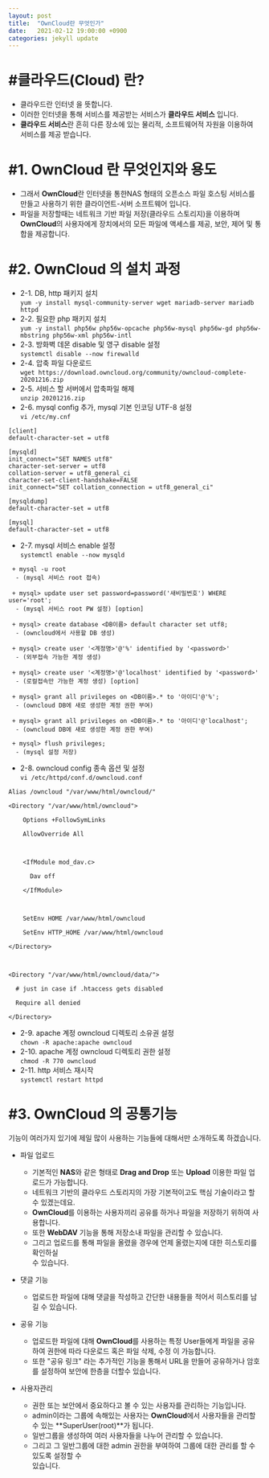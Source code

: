 ```yaml
---
layout: post
title:  "OwnCloud란 무엇인가"
date:   2021-02-12 19:00:00 +0900
categories: jekyll update
---
```

#클라우드(Cloud) 란?
===
- 클라우드란 인터넷 을 뜻합니다.
- 이러한 인터넷을 통해 서비스를 제공받는 서비스가 **클라우드 서비스**  입니다.
- **클라우드 서비스**란 흔히 다른 장소에 있는 물리적, 소프트웨어적 자원을 이용하여   
서비스를 제공 받습니다.

#1. OwnCloud 란 무엇인지와 용도
===
- 그래서 **OwnCloud**란 인터넷을 통한NAS 형태의 오픈소스 파일 호스팅 서비스를 만들고 사용하기 위한 클라이언트-서버 소프트웨어 입니다.
- 파일을 저장할때는 네트워크 기반 파일 저장(클라우드 스토리지)을 이용하며 **OwnCloud**의 사용자에게 장치에서의 모든 파일에 액세스를 제공, 보안, 제어 및 통합을 제공합니다.  

#2. OwnCloud 의 설치 과정
===
* 2-1. DB, http 패키지 설치  
`yum -y install mysql-community-server wget mariadb-server mariadb httpd`
* 2-2. 필요한 php 패키지 설치  
`yum -y install php56w php56w-opcache php56w-mysql php56w-gd php56w-mbstring php56w-xml php56w-intl` 
* 2-3. 방화벽 데몬 disable 및 영구 disable 설정  
`systemctl disable --now firewalld` 
* 2-4. 압축 파일 다운로드  
`wget https://download.owncloud.org/community/owncloud-complete-20201216.zip`
* 2-5. 서비스 할 서버에서 압축파일 해제  
`unzip 20201216.zip`
* 2-6. mysql config 추가, mysql 기본 인코딩 UTF-8 설정  
`vi /etc/my.cnf`

```
[client]
default-character-set = utf8

[mysqld]
init_connect="SET NAMES utf8"
character-set-server = utf8
collation-server = utf8_general_ci
character-set-client-handshake=FALSE
init_connect="SET collation_connection = utf8_general_ci"

[mysqldump]
default-character-set = utf8

[mysql]
default-character-set = utf8
```

* 2-7. mysql 서비스 enable 설정  
`systemctl enable --now mysqld`

```
 + mysql -u root 
  - (mysql 서비스 root 접속)

 + mysql> update user set password=password('새비밀번호') WHERE user='root';
  - (mysql 서비스 root PW 설정) [option]

 + mysql> create database <DB이름> default character set utf8;
  - (owncloud에서 사용할 DB 생성)

 + mysql> create user '<계정명>'@'%' identified by '<password>' 
  - (외부접속 가능한 계정 생성)

 + mysql> create user '<계정명>'@'localhost' identified by '<password>' 
  - (로컬접속만 가능한 계정 생성) [option]

 + mysql> grant all privileges on <DB이름>.* to '아이디'@'%'; 
  - (owncloud DB에 새로 생성한 계정 권한 부여)

 + mysql> grant all privileges on <DB이름>.* to '아이디'@'localhost'; 
  - (owncloud DB에 새로 생성한 계정 권한 부여)

 + mysql> flush privileges; 
  - (mysql 설정 저장)
```

* 2-8. owncloud config 종속 옵션 및  설정  
`vi /etc/httpd/conf.d/owncloud.conf`

```
Alias /owncloud "/var/www/html/owncloud/"

<Directory "/var/www/html/owncloud">

    Options +FollowSymLinks

    AllowOverride All



    <IfModule mod_dav.c>

      Dav off

    </IfModule>



    SetEnv HOME /var/www/html/owncloud

    SetEnv HTTP_HOME /var/www/html/owncloud

</Directory>



<Directory "/var/www/html/owncloud/data/">

  # just in case if .htaccess gets disabled

  Require all denied

</Directory>
```

* 2-9. apache 계정 owncloud 디렉토리 소유권 설정  
`chown -R apache:apache owncloud`
* 2-10. apache 계정 owncloud 디렉토리 권한 설정  
`chmod -R 770 owncloud`
* 2-11. http 서비스 재시작  
`systemctl restart httpd`


#3. OwnCloud 의 공통기능
===
기능이 여러가지 있기에 제일 많이 사용하는 기능들에 대해서만 소개하도록 하겠습니다.

+ 파일 업로드 
  - 기본적인 **NAS**와 같은 형태로 **Drag and Drop** 또는 **Upload** 이용한 파일 업로드가 가능합니다.
  - 네트워크 기반의 클라우드 스토리지의 가장 기본적이고도 핵심 기술이라고 할 수 있겠는데요.
  - **OwnCloud**를 이용하는 사용자끼리 공유를 하거나 파일을 저장하기 위하여 사용합니다.
  - 또한 **WebDAV** 기능을 통해 저장소내 파일을 관리할 수 있습니다.
  - 그리고 업로드를 통해 파일을 올렸을 경우에 언제 올렸는지에 대한 히스토리를 확인하실  
  수 있습니다.

+ 댓글 기능
  - 업로드한 파일에 대해 댓글을 작성하고 간단한 내용들을 적어서 히스토리를 남길 수 있습니다.

+ 공유 기능
  - 업로드한 파일에 대해 **OwnCloud**를 사용하는 특정 User들에게 파일을 공유하여 권한에 따라 다운로드 혹은 파일 삭제, 수정 이 가능합니다.
  - 또한 "공유 링크" 라는 추가적인 기능을 통해서 URL을 만들어 공유하거나 암호를 설정하여 보안에 한층을 더할수 있습니다.

+ 사용자관리
  - 권한 또는 보안에서 중요하다고 볼 수 있는 사용자를 관리하는 기능입니다.
  - admin이라는 그룹에 속해있는 사용자는 **OwnCloud**에서 사용자들을 관리할 수 있는 **SuperUser(root)**가 됩니다.
  - 일반그룹을 생성하여 여러 사용자들을 나누어 관리할 수 있습니다.
  - 그리고 그 일반그룹에 대한 admin 권한을 부여하여 그룹에 대한 관리를 할 수 있도록 설정할 수   
  있습니다.


